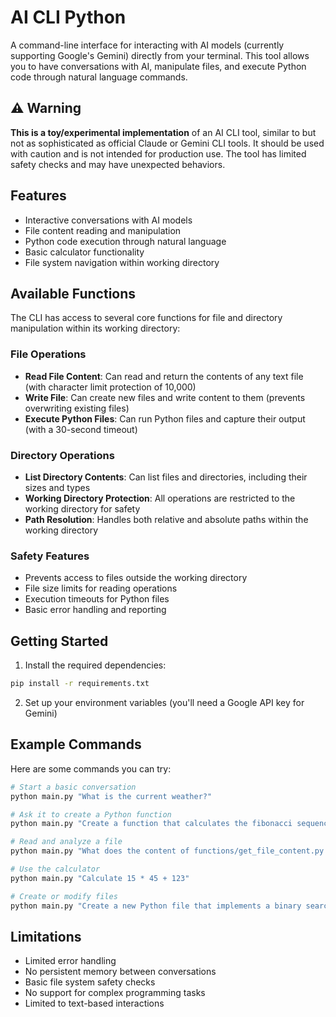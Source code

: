 # AI CLI Python

A command-line interface for interacting with AI models (currently supporting Google's Gemini) directly from your terminal. This tool allows you to have conversations with AI, manipulate files, and execute Python code through natural language commands.

## ⚠️ Warning

**This is a toy/experimental implementation** of an AI CLI tool, similar to but not as sophisticated as official Claude or Gemini CLI tools. It should be used with caution and is not intended for production use. The tool has limited safety checks and may have unexpected behaviors.

## Features

- Interactive conversations with AI models
- File content reading and manipulation
- Python code execution through natural language
- Basic calculator functionality
- File system navigation within working directory

## Available Functions

The CLI has access to several core functions for file and directory manipulation within its working directory:

### File Operations
- **Read File Content**: Can read and return the contents of any text file (with character limit protection of 10,000)
- **Write File**: Can create new files and write content to them (prevents overwriting existing files)
- **Execute Python Files**: Can run Python files and capture their output (with a 30-second timeout)

### Directory Operations
- **List Directory Contents**: Can list files and directories, including their sizes and types
- **Working Directory Protection**: All operations are restricted to the working directory for safety
- **Path Resolution**: Handles both relative and absolute paths within the working directory

### Safety Features
- Prevents access to files outside the working directory
- File size limits for reading operations
- Execution timeouts for Python files
- Basic error handling and reporting

## Getting Started

1. Install the required dependencies:
```bash
pip install -r requirements.txt
```

2. Set up your environment variables (you'll need a Google API key for Gemini)

## Example Commands

Here are some commands you can try:

```bash
# Start a basic conversation
python main.py "What is the current weather?"

# Ask it to create a Python function
python main.py "Create a function that calculates the fibonacci sequence"

# Read and analyze a file
python main.py "What does the content of functions/get_file_content.py do?"

# Use the calculator
python main.py "Calculate 15 * 45 + 123"

# Create or modify files
python main.py "Create a new Python file that implements a binary search tree"
```

## Limitations

- Limited error handling
- No persistent memory between conversations
- Basic file system safety checks
- No support for complex programming tasks
- Limited to text-based interactions